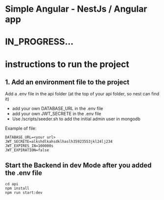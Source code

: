 # Simple Angular - NestJs / Angular app
# IN_PROGRESS...
# instructions to run the project 
## 1. Add an environment file to the project
Add a .env file in the api folder (at the top of your api folder, so nest can find it)  
 - add your own DATABASE_URL in the .env file
 - add your own JWT_SECRETE in the .env file
 - Use /scripts/seeder.sh to add the initial admin user in mongodb

Example of file: 

    DATABASE_URL=<your url>  
    JWT_SECRETE=alkshdlkahsdklhaslh35923553jkl24lj234
	JWT_EXPIRES_IN=100000s
	JWT_EXPIRATION=false
    

## Start the Backend in dev Mode after you added the .env file
`cd api`  
`npm install`  
`npm run start:dev`  
  
